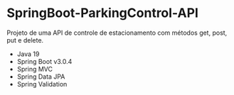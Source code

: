 # SpringBoot-ParkingControl-API
Projeto de uma API de controle de estacionamento com métodos get, post, put e delete.

<ul>
   <li>Java 19</li>
   <li>Spring Boot v3.0.4</li>
   <li>Spring MVC</li>
   <li>Spring Data JPA</li>
   <li>Spring Validation</li>
</ul>
